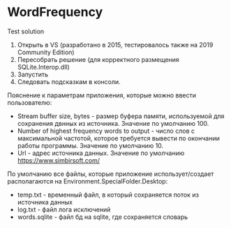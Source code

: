 # WordFrequency
Test solution

1. Открыть в VS (разработано в 2015, тестировалось также на 2019 Community Edition)
2. Пересобрать решение (для корректного размещения SQLite.Interop.dll)
3. Запустить
4. Следовать подсказкам в консоли. 

Пояснение к параметрам приложения, которые можно ввести пользователю:
* Stream buffer size, bytes - размер буфера памяти, используемой для сохранения двнных из источника. 
Значение по умолчанию 100.
* Number of highest frequency words to output - число слов с максимальной частотой, 
которое требуется вывести по окончании работы программы.  Значение по умолчанию 10.
* Url - адрес источника данных. Значение по умолчанию https://www.simbirsoft.com/

По умолчанию все файлы, которые приложение использует/создает располагаются на Environment.SpecialFolder.Desktop:
* temp.txt - временный файл, в который сохраняется поток из источника данных
* log.txt - файл лога исключений
* words.sqlite - файл бд на sqlite, где сохраняется словарь
